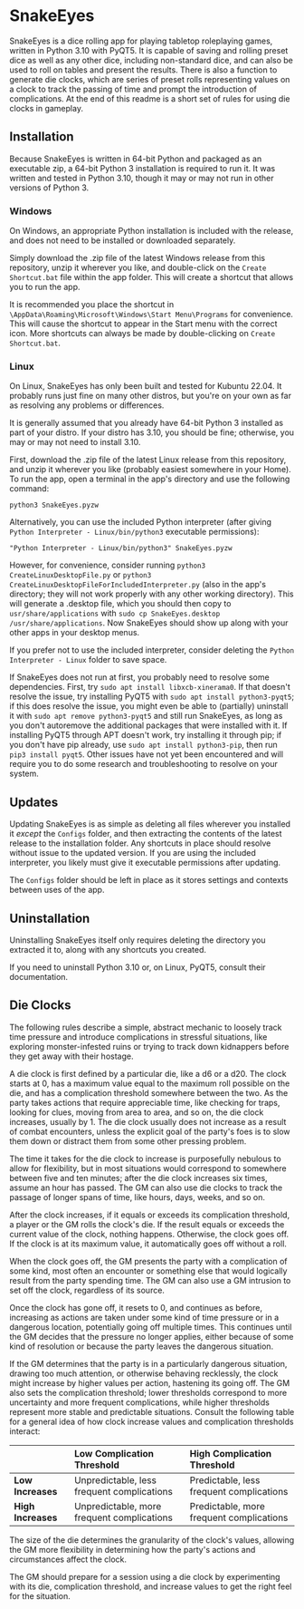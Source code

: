 # SnakeEyes
SnakeEyes is a dice rolling app for playing tabletop roleplaying games, written in Python 3.10 with PyQT5.  It is capable of saving and rolling preset dice as well as any other dice, including non-standard dice, and can also be used to roll on tables and present the results.  There is also a function to generate die clocks, which are series of preset rolls representing values on a clock to track the passing of time and prompt the introduction of complications.  At the end of this readme is a short set of rules for using die clocks in gameplay.

## Installation
Because SnakeEyes is written in 64-bit Python and packaged as an executable zip, a 64-bit Python 3 installation is required to run it.  It was written and tested in Python 3.10, though it may or may not run in other versions of Python 3.

### Windows
On Windows, an appropriate Python installation is included with the release, and does not need to be installed or downloaded separately.

Simply download the .zip file of the latest Windows release from this repository, unzip it wherever you like, and double-click on the `Create Shortcut.bat` file within the app folder.  This will create a shortcut that allows you to run the app.

It is recommended you place the shortcut in `\AppData\Roaming\Microsoft\Windows\Start Menu\Programs` for convenience.  This will cause the shortcut to appear in the Start menu with the correct icon.  More shortcuts can always be made by double-clicking on `Create Shortcut.bat`.

### Linux
On Linux, SnakeEyes has only been built and tested for Kubuntu 22.04.  It probably runs just fine on many other distros, but you're on your own as far as resolving any problems or differences.

It is generally assumed that you already have 64-bit Python 3 installed as part of your distro.  If your distro has 3.10, you should be fine; otherwise, you may or may not need to install 3.10.

First, download the .zip file of the latest Linux release from this repository, and unzip it wherever you like (probably easiest somewhere in your Home).  To run the app, open a terminal in the app's directory and use the following command:

```
python3 SnakeEyes.pyzw
```

Alternatively, you can use the included Python interpreter (after giving `Python Interpreter - Linux/bin/python3` executable permissions):

```
"Python Interpreter - Linux/bin/python3" SnakeEyes.pyzw
```

However, for convenience, consider running `python3 CreateLinuxDesktopFile.py` or `python3 CreateLinuxDesktopFileForIncludedInterpreter.py` (also in the app's directory; they will not work properly with any other working directory).  This will generate a .desktop file, which you should then copy to `usr/share/applications`  with `sudo cp SnakeEyes.desktop /usr/share/applications`.  Now SnakeEyes should show up along with your other apps in your desktop menus.

If you prefer not to use the included interpreter, consider deleting the `Python Interpreter - Linux` folder to save space.

If SnakeEyes does not run at first, you probably need to resolve some dependencies.  First, try `sudo apt install libxcb-xinerama0`.  If that doesn't resolve the issue, try installing PyQT5 with `sudo apt install python3-pyqt5`; if this does resolve the issue, you might even be able to (partially) uninstall it with `sudo apt remove python3-pyqt5` and still run SnakeEyes, as long as you don't autoremove the additional packages that were installed with it.  If installing PyQT5 through APT doesn't work, try installing it through pip; if you don't have pip already, use `sudo apt install python3-pip`, then run `pip3 install pyqt5`.  Other issues have not yet been encountered and will require you to do some research and troubleshooting to resolve on your system.

## Updates
Updating SnakeEyes is as simple as deleting all files wherever you installed it *except* the `Configs` folder, and then extracting the contents of the latest release to the installation folder.  Any shortcuts in place should resolve without issue to the updated version.  If you are using the included interpreter, you likely must give it executable permissions after updating.

The `Configs` folder should be left in place as it stores settings and contexts between uses of the app.

## Uninstallation
Uninstalling SnakeEyes itself only requires deleting the directory you extracted it to, along with any shortcuts you created.

If you need to uninstall Python 3.10 or, on Linux, PyQT5, consult their documentation.

## Die Clocks
The following rules describe a simple, abstract mechanic to loosely track time pressure and introduce complications in stressful situations, like exploring monster-infested ruins or trying to track down kidnappers before they get away with their hostage.

A die clock is first defined by a particular die, like a d6 or a d20.  The clock starts at 0, has a maximum value equal to the maximum roll possible on the die, and has a complication threshold somewhere between the two.  As the party takes actions that require appreciable time, like checking for traps, looking for clues, moving from area to area, and so on, the die clock increases, usually by 1.  The die clock usually does not increase as a result of combat encounters, unless the explicit goal of the party's foes is to slow them down or distract them from some other pressing problem.

The time it takes for the die clock to increase is purposefully nebulous to allow for flexibility, but in most situations would correspond to somewhere between five and ten minutes; after the die clock increases six times, assume an hour has passed.  The GM can also use die clocks to track the passage of longer spans of time, like hours, days, weeks, and so on.

After the clock increases, if it equals or exceeds its complication threshold, a player or the GM rolls the clock's die.  If the result equals or exceeds the current value of the clock, nothing happens.  Otherwise, the clock goes off.  If the clock is at its maximum value, it automatically goes off without a roll.

When the clock goes off, the GM presents the party with a complication of some kind, most often an encounter or something else that would logically result from the party spending time.  The GM can also use a GM intrusion to set off the clock, regardless of its source.

Once the clock has gone off, it resets to 0, and continues as before, increasing as actions are taken under some kind of time pressure or in a dangerous location, potentially going off multiple times.  This continues until the GM decides that the pressure no longer applies, either because of some kind of resolution or because the party leaves the dangerous situation.

If the GM determines that the party is in a particularly dangerous situation, drawing too much attention, or otherwise behaving recklessly, the clock might increase by higher values per action, hastening its going off.  The GM also sets the complication threshold; lower thresholds correspond to more uncertainty and more frequent complications, while higher thresholds represent more stable and predictable situations.  Consult the following table for a general idea of how clock increase values and complication thresholds interact:

|  | Low Complication Threshold | High Complication Threshold |
| :-- | :-- | :-- |
| **Low Increases** | Unpredictable, less frequent complications | Predictable, less frequent complications |
| **High Increases** | Unpredictable, more frequent complications | Predictable, more frequent complications |

The size of the die determines the granularity of the clock's values, allowing the GM more flexibility in determining how the party's actions and circumstances affect the clock.

The GM should prepare for a session using a die clock by experimenting with its die, complication threshold, and increase values to get the right feel for the situation.